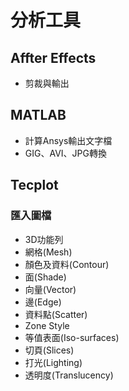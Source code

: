 # 分析工具

## Affter Effects
- 剪裁與輸出

## MATLAB
- 計算Ansys輸出文字檔
- GIG、AVI、JPG轉換

## Tecplot
### 匯入圖檔
- 3D功能列
- 網格(Mesh)
- 顏色及資料(Contour)
- 面(Shade)
- 向量(Vector)
- 邊(Edge)
- 資料點(Scatter)
- Zone Style
- 等值表面(Iso-surfaces)
- 切頁(Slices)
- 打光(Lighting)
- 透明度(Translucency)
